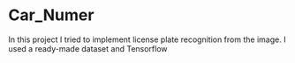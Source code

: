 # Car_Numer
In this project I tried to implement license plate recognition from the image. I used a ready-made dataset and Tensorflow
